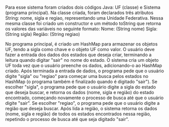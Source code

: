 Para esse sistema foram criados dois códigos Java: UF (classe) e Sistema (programa principal). Na classe criada, foram declarados três atributos String: nome, sigla e regiao, representando uma Unidade Federativa.
Nessa mesma classe foi criado um constructor e um método toString que retorna os valores das variáveis no seguinte formato:
Nome: (String nome)
Sigla: (String sigla)
Região: (String regiao)

No programa principal, é criado um HashMap para armazenar os objetos UF, tendo a sigla como chave e o objeto UF como valor. O usuário deve fazer a entrada dos dados dos estados que deseja criar, terminando a leitura quando digitar "sair" no nome do estado. O sistema cria um objeto UF toda vez que o usuário preenche os dados, adicionando-o ao HashMap criado.
Após terminada a entrada de dados, o programa pede que o usuário digite "sigla" ou "regiao" para começar uma busca pelos estados no HashMap (o programa também é finalizado quando é digitado "sair").
Se escolher "sigla", o programa pede que o usuário digite a sigla do estado que deseja buscar, e retorna os dados (nome, sigla e região) do estado encontrado, começando novamente o processo de busca até que o usuário digite "sair".
Se escolher "regiao", o programa pede que o usuário digite a região que deseja buscar. Após lida a região, o sistema retorna os dados (nome, sigla e região) de todos os estados encontrados nessa região, repetindo o processo de busca até que seja digitado "sair".
